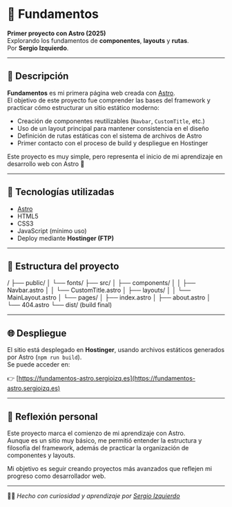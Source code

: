 # 🌱 Fundamentos

**Primer proyecto con Astro (2025)**  
Explorando los fundamentos de **componentes**, **layouts** y **rutas**.  
Por **Sergio Izquierdo**.

---

## 🧩 Descripción

**Fundamentos** es mi primera página web creada con [Astro](https://astro.build/).  
El objetivo de este proyecto fue comprender las bases del framework y practicar cómo estructurar un sitio estático moderno:

- Creación de componentes reutilizables (`Navbar`, `CustomTitle`, etc.)
- Uso de un layout principal para mantener consistencia en el diseño
- Definición de rutas estáticas con el sistema de archivos de Astro
- Primer contacto con el proceso de build y despliegue en Hostinger

Este proyecto es muy simple, pero representa el inicio de mi aprendizaje en desarrollo web con Astro 🚀

---

## 🧠 Tecnologías utilizadas

- [Astro](https://astro.build/)
- HTML5
- CSS3
- JavaScript (mínimo uso)
- Deploy mediante **Hostinger (FTP)**

---

## 🚀 Estructura del proyecto

/
├── public/
│ └── fonts/
├── src/
│ ├── components/
│ │ ├── Navbar.astro
│ │ └── CustomTitle.astro
│ ├── layouts/
│ │ └── MainLayout.astro
│ └── pages/
│ ├── index.astro
│ ├── about.astro
│ └── 404.astro
└── dist/ (build final)


---

## 🌐 Despliegue

El sitio está desplegado en **Hostinger**, usando archivos estáticos generados por Astro (`npm run build`).  
Se puede acceder en:

👉 [https://fundamentos-astro.sergioizq.es](https://fundamentos-astro.sergioizq.es)

---

## 💬 Reflexión personal

Este proyecto marca el comienzo de mi aprendizaje con Astro.  
Aunque es un sitio muy básico, me permitió entender la estructura y filosofía del framework, además de practicar la organización de componentes y layouts.  

Mi objetivo es seguir creando proyectos más avanzados que reflejen mi progreso como desarrollador web.

---

🧑‍💻 *Hecho con curiosidad y aprendizaje por [Sergio Izquierdo](https://github.com/SergioIzq)*  
